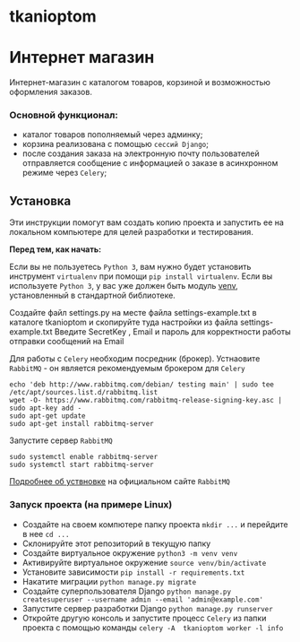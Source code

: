 # tkanioptom
# Интернет магазин

Интернет-магазин c  каталогом товаров, корзиной и возможностью оформления заказов. 

### Основной функционал:
- каталог товаров пополняемый через админку;
- корзина реализована с помощью `сессий Django`;
- после создания заказа  на электронную почту пользователей отправляется сообщение с информацией о заказе в асинхронном режиме через `Celery`;

## Установка
Эти инструкции помогут вам создать копию проекта и запустить ее на локальном компьютере для целей разработки и тестирования.

**Перед тем, как начать:**

Если вы не пользуетесь `Python 3`, вам нужно будет установить инструмент `virtualenv` при помощи `pip install virtualenv`. 
Если вы используете `Python 3`, у вас уже должен быть модуль [venv](https://docs.python.org/3/library/venv.html), установленный в стандартной библиотеке.

Создайте файл settings.py на месте файла settings-example.txt в каталоге tkanioptom и скопируйте туда настройки из файла settings-example.txt
Введите SecretKey , Email и пароль для корректности работы отправки сообщений на Email

Для работы c `Celery` необходим посредник (брокер). 
Устнаовите `RabbitMQ` - он является рекомендуемым брокером для `Celery`
```
echo 'deb http://www.rabbitmq.com/debian/ testing main' | sudo tee /etc/apt/sources.list.d/rabbitmq.list
wget -O- https://www.rabbitmq.com/rabbitmq-release-signing-key.asc | sudo apt-key add -
sudo apt-get update
sudo apt-get install rabbitmq-server
```
Запустите сервер `RabbitMQ`
```
sudo systemctl enable rabbitmq-server
sudo systemctl start rabbitmq-server
```
[Подробнее об уствновке](https://www.rabbitmq.com/download.html) на официальном сайте `RabbitMQ`

### Запуск проекта (на примере Linux)
- Создайте на своем компютере папку проекта `mkdir ...` и перейдите в нее `cd ...`
- Склонируйте этот репозиторий в текущую папку
- Создайте виртуальное окружение `python3 -m venv venv`
- Активируйте виртуальное окружение `source venv/bin/activate`
- Установите зависимости `pip install -r requirements.txt`
- Накатите миграции `python manage.py migrate`
- Создайте суперпользователя Django `python manage.py createsuperuser --username admin --email 'admin@example.com'`
- Запустите сервер разработки Django `python manage.py runserver`
- Откройте другую консоль и запустите процесс `Celery` из папки проекта с помощью команды `celery -A  tkanioptom worker -l info`
